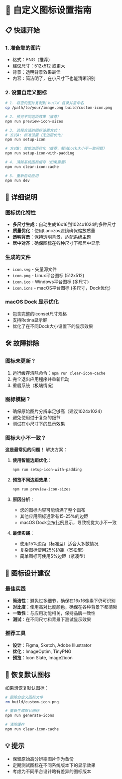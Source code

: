 # 🎨 自定义图标设置指南

## 📋 快速开始

### 1. 准备您的图片
- 格式：PNG（推荐）
- 建议尺寸：512x512 或更大
- 背景：透明背景效果最佳
- 内容：简洁明了，在小尺寸下也能清晰识别

### 2. 设置自定义图标
```bash
# 1. 将您的图片复制到 build 目录并重命名
cp /path/to/your/image.png build/custom-icon.png

# 2. 预览不同边距效果（推荐）
npm run preview-icon-sizes

# 3. 选择合适的图标设置方式：
# 方式A: 标准设置（无边距优化）
npm run setup-icon

# 方式B: 智能边距优化（推荐，解决Dock大小不一致问题）
npm run setup-icon-with-padding

# 4. 清除系统图标缓存（如果需要）
npm run clear-icon-cache

# 5. 重新启动应用
npm run dev
```

## 🔧 详细说明

### 图标优化特性
- **多尺寸生成**：自动生成16x16到1024x1024的多种尺寸
- **质量优化**：使用Lanczos滤镜确保缩放质量
- **透明背景**：保持透明背景，适配系统主题
- **居中对齐**：确保图标在各种尺寸下都居中显示

### 生成的文件
- `icon.svg` - 矢量源文件
- `icon.png` - Linux平台图标 (512x512)
- `icon.ico` - Windows平台图标 (多尺寸)
- `icon.icns` - macOS平台图标 (多尺寸，Dock优化)

### macOS Dock 显示优化
- 包含完整的iconset尺寸规格
- 支持Retina显示屏
- 优化了在不同Dock大小设置下的显示效果

## 🛠️ 故障排除

### 图标未更新？
1. 运行缓存清除命令：`npm run clear-icon-cache`
2. 完全退出应用程序并重新启动
3. 重启系统（极端情况）

### 图标模糊？
- 确保原始图片分辨率足够高（建议1024x1024）
- 避免使用过于复杂的细节
- 测试在小尺寸下的显示效果

### 图标大小不一致？
**这是最常见的问题！** 解决方案：

1. **使用智能边距优化**：
   ```bash
   npm run setup-icon-with-padding
   ```

2. **预览不同边距效果**：
   ```bash
   npm run preview-icon-sizes
   ```

3. **原因分析**：
   - 您的图标内容可能填满了整个画布
   - 其他应用图标通常有15-25%的边距
   - macOS Dock会按比例显示，导致视觉大小不一致

4. **最佳实践**：
   - 使用15%边距（标准型）适合大多数情况
   - 复杂图标使用25%边距（宽松型）
   - 简单图标可使用5%边距（紧凑型）

## 📱 图标设计建议

### 最佳实践
- **简洁性**：避免过多细节，确保在16x16像素下仍可识别
- **对比度**：使用高对比度颜色，确保在各种背景下都清晰
- **一致性**：与应用功能相关，保持品牌一致性
- **测试**：在不同尺寸和背景下测试显示效果

### 推荐工具
- **设计**：Figma, Sketch, Adobe Illustrator
- **优化**：ImageOptim, TinyPNG
- **预览**：Icon Slate, Image2icon

## 🔄 恢复默认图标

如果想恢复默认图标：
```bash
# 删除自定义图标文件
rm build/custom-icon.png

# 重新生成默认图标
npm run generate-icons

# 清除缓存
npm run clear-icon-cache
```

## 💡 提示

- 保留原始高分辨率图片作为备份
- 定期测试图标在不同系统版本下的显示效果
- 考虑为不同平台设计略有差异的图标版本 